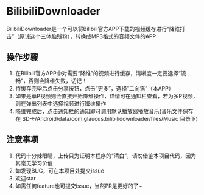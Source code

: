 # BilibiliDownloader
BilibiliDownloader是一个可以将Bilibili官方APP下载的视频缓存进行“降维打击”（原谅这个三体脑残粉），转换成MP3格式的音频文件的APP
## 操作步骤
1. 在Bilibili官方APP中对需要“降维”的视频进行缓存，清晰度一定要选择“流畅”，否则会降维失败，切记！
2. 待缓存完毕后点击分享按钮，点击“更多”，选择“二向箔”（本APP）
3. 如果是单P视频则会直接开始降维操作，详情可在通知栏查看，若为多P视频，则在弹出列表中选择视频进行降维操作
4. 降维完成后，点击通知栏的通知即可调用默认播放器播放音乐(音乐文件保存在 SD卡/Android/data/com.glaucus.bilibilidownloader/files/Music 目录下)

## 注意事项
1. 代码十分辣眼睛，上传只为证明本程序的“清白”，请勿借鉴本项目代码，因为其毫无学习价值
2. 如发现BUG，可在本项目处提交issue
3. 欢迎star
4. 如需任何feature也可提交issue，当然PR是更好的了~

